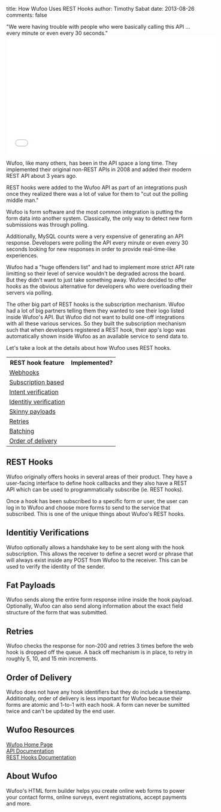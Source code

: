 title: How Wufoo Uses REST Hooks
author: Timothy Sabat
date: 2013-08-26
comments: false

<div class="quote">"We were having trouble with people who were basically calling this API ... every minute or even every 30 seconds."</div>

<iframe width="560" height="315" src="//www.youtube.com/embed/Gg1qmDY2RBg" frameborder="0" allowfullscreen></iframe>

Wufoo, like many others, has been in the API space a long time. They implemented their original non-REST APIs in 2008 and added their modern REST API about 3 years ago.

REST hooks were added to the Wufoo API as part of an integrations push once they realized there was a lot of value for them to "cut out the polling middle man."

Wufoo is form software and the most common integration is putting the form data into another system. Classically, the only way to detect new form submissions was through polling.

Additionally, MySQL counts were a very expensive of generating an API response. Developers were polling the API every minute or even every 30 seconds looking for new responses in order to provide real-time-like experiences.

Wufoo had a "huge offenders list" and had to implement more strict API rate limitting so their level of service wouldn't be degraded across the board. But they didn't want to just take something away. Wufoo decided to offer hooks as the obvious alternative for developers who were overloading their servers via polling.

The other big part of REST hooks is the subscription mechanism. Wufoo had a lot of big partners telling them they wanted to see their logo listed inside Wufoo's API. But Wufoo did not want to build one-off integrations with all these various services. So they built the subscription mechanism such that when developers registered a REST hook, their app's logo was automatically shown inside Wufoo as an available service to send data to.

Let's take a look at the details about how Wufoo uses REST hooks.

<table>
  <tr>
    <th>REST hook feature</th>
    <th>Implemented?</th>
  </tr>
  <tr>
    <td><a href="/">Webhooks</a></td>
    <td><i class="icon-check-sign"></i></td>
  </tr>
  <tr>
    <td><a href="/">Subscription based</a></td>
    <td><i class="icon-check-sign"></i></td>
  </tr>
  <tr>
    <td><a href="/">Intent verification</a> <i class="icon-shield" title="Security feature"></i></td>
    <td></td>
  </tr>
  <tr>
    <td><a href="/">Identitiy verification</a> <i class="icon-shield" title="Security feature"></i></td>
    <td><i class="icon-check-sign"></i></td>
  </tr>
  <tr>
    <td><a href="/">Skinny payloads</a> <i class="icon-shield" title="Security feature"></i></td>
    <td></td>
  </tr>
  <tr>
    <td><a href="/">Retries</a></td>
    <td><i class="icon-check-sign"></i></td>
  </tr>
  <tr>
    <td><a href="/">Batching</a></td>
    <td></td>
  </tr>
  <tr>
    <td><a href="/">Order of delivery</a></td>
    <td></td>
  </tr>
</table>

## REST Hooks

Wufoo originally offers hooks in several areas of their product. They have a user-facing interface to define hook callbacks and they also have a REST API which can be used to programmatically subscribe (ie. REST hooks).

Once a hook has been subscribed to a specific form or user, the user can log in to Wufoo and choose more forms to send to the service that subscribed. This is one of the unique things about Wufoo's REST hooks.

## Identitiy Verifications

Wufoo optionally allows a handshake key to be sent along with the hook subscription. This allows the receiver to define a secret word or phrase that will always exist inside any POST from Wufoo to the receiver. This can be used to verify the identity of the sender.

## Fat Payloads

Wufoo sends along the entire form response inline inside the hook payload. Optionally, Wufoo can also send along information about the exact field structure of the form that was submitted.

## Retries

Wufoo checks the response for non-200 and retries 3 times before the web hook is dropped off the queue. A back off mechanism is in place, to retry in roughly 5, 10, and 15 min increments.

## Order of Delivery

Wufoo does not have any hook identifiers but they do include a timestamp. Additionally, order of delivery is less important for Wufoo because their forms are atomic and 1-to-1 with each hook. A form can never be sumitted twice and can't be updated by the end user.

## Wufoo Resources

[Wufoo Home Page](http://wufoo.com/)  
[API Documentation](http://www.wufoo.com/docs/api/v3/)  
[REST Hooks Documentation](http://www.wufoo.com/docs/api/v3/webhooks/)  

## About Wufoo

Wufoo's HTML form builder helps you create online web forms to power your contact forms, online surveys, event registrations, accept payments and more.
